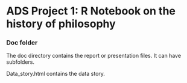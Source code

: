 # ADS Project 1:  R Notebook on the history of philosophy

### Doc folder

The doc directory contains the report or presentation files. It can have subfolders.  

Data_story.html contains the data story.